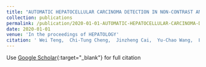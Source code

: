 ```yaml
---
title: "AUTOMATIC HEPATOCELLULAR CARCINOMA DETECTION IN NON-CONTRAST AND VENOUS COMPUTED TOMOGRAPHY OF CIRRHOTIC PATIENTS-A THREE DIMENSIONAL DEEP LEARNING BASED APPROACH"
collection: publications
permalink: /publication/2020-01-01-AUTOMATIC-HEPATOCELLULAR-CARCINOMA-DETECTION-IN-NON-CONTRAST-AND-VENOUS-COMPUTED-TOMOGRAPHY-OF-CIRRHOTIC-PATIENTS-A-THREE-DIMENSIONAL-DEEP-LEARNING-BASED-APPROACH
date: 2020-01-01
venue: 'In the proceedings of HEPATOLOGY'
citation: ' Wei Teng,  Chi-Tung Cheng,  Jinzheng Cai,  Yu-Chao Wang,  Le Lu,  Chun-Nan Yeh,  Chun-Yen Lin,  Wei-Chen Lee,  Ta-Sen Yeh,  Adam Harrison,  Chien-Hung Liao, &quot;AUTOMATIC HEPATOCELLULAR CARCINOMA DETECTION IN NON-CONTRAST AND VENOUS COMPUTED TOMOGRAPHY OF CIRRHOTIC PATIENTS-A THREE DIMENSIONAL DEEP LEARNING BASED APPROACH.&quot; In the proceedings of HEPATOLOGY, 2020.'
---
```

Use [Google Scholar](https://scholar.google.com/scholar?q=AUTOMATIC+HEPATOCELLULAR+CARCINOMA+DETECTION+IN+NON+CONTRAST+AND+VENOUS+COMPUTED+TOMOGRAPHY+OF+CIRRHOTIC+PATIENTS+A+THREE+DIMENSIONAL+DEEP+LEARNING+BASED+APPROACH){:target="_blank"} for full citation